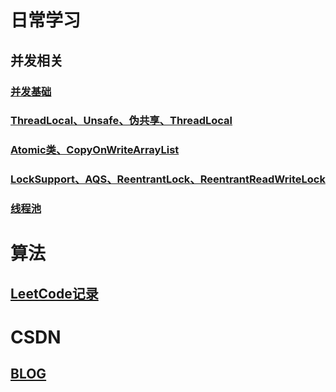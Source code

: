 # 日常学习
 ## 并发相关
  ### [并发基础](./docs/并发/并发基础.md)
  ### [ThreadLocal、Unsafe、伪共享、ThreadLocal](./docs/并发/ThreadLocal、Unsafe、伪共享、ThreadLocalRandom.md)
  ### [Atomic类、CopyOnWriteArrayList](./docs/并发/Atomic、并发容器.md)
  ### [LockSupport、AQS、ReentrantLock、ReentrantReadWriteLock](./docs/并发/JUC包下的锁.md)
  ### [线程池](./docs/并发/线程池.md)
  

# 算法
 ## [LeetCode记录](./docs/算法/LeetCode.md) 
# CSDN
 ## [BLOG](https://blog.csdn.net/elpsycongr00)
